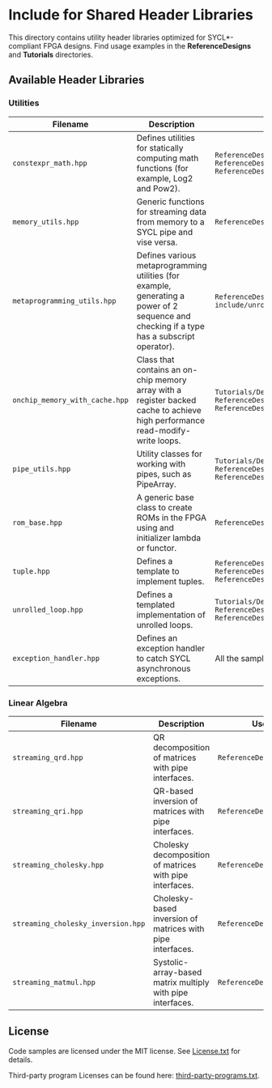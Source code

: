 # Include for Shared Header Libraries
This directory contains utility header libraries optimized for SYCL*-compliant FPGA designs. Find usage examples in the **ReferenceDesigns** and **Tutorials** directories.

## Available Header Libraries

### Utilities

| Filename                      | Description                                                                                                                               | Use case examples
---                             |---                                                                                                                                        |---
| `constexpr_math.hpp`          | Defines utilities for statically computing math functions (for example, Log2 and Pow2).                                                   | `ReferenceDesigns/merge_sort/`<br> `ReferenceDesigns/qrd`<br> `ReferenceDesigns/qri`
| `memory_utils.hpp`            | Generic functions for streaming data from memory to a SYCL pipe and vise versa.                                                           | `ReferenceDesigns/decompress/`
| `metaprogramming_utils.hpp`   | Defines various metaprogramming utilities (for example, generating a power of 2 sequence and checking if a type has a subscript operator).| `ReferenceDesigns/decompress/`<br> `include/unrolled_loop.hpp`
| `onchip_memory_with_cache.hpp`| Class that contains an on-chip memory array with a register backed cache to achieve high performance read-modify-write loops.             | `Tutorials/DesignPatterns/onchip_memory_cache/`<br> `ReferenceDesigns/decompress/`<br> `ReferenceDesigns/db/`
| `pipe_utils.hpp`              | Utility classes for working with pipes, such as PipeArray.                                                                                | `Tutorials/DesignPatterns/pipe_array/`<br> `ReferenceDesigns/merge_sort/`<br> `ReferenceDesigns/gzip/`
| `rom_base.hpp`                | A generic base class to create ROMs in the FPGA using and initializer lambda or functor.                                                  | `ReferenceDesigns/anr/`
| `tuple.hpp`                   | Defines a template to implement tuples.                                                                                                   | `ReferenceDesigns/cholesky_inversion/`<br> `ReferenceDesigns/qri/`<br> `ReferenceDesigns/cholesky/`
| `unrolled_loop.hpp`           | Defines a templated implementation of unrolled loops.                                                                                     | `Tutorials/DesignPatterns/pipe_array/`<br> `ReferenceDesigns/cholesky/`<br> `ReferenceDesigns/anr/`
| `exception_handler.hpp`       | Defines an exception handler to catch SYCL asynchronous exceptions.                                                                       | All the samples use it 

### Linear Algebra

| Filename                           | Description                                                | Use case examples
---                                  |---                                                         |---
| `streaming_qrd.hpp`                | QR decomposition of matrices with pipe interfaces.         | `ReferenceDesigns/qrd`
| `streaming_qri.hpp`                | QR-based inversion of matrices with pipe interfaces.       | `ReferenceDesigns/qri`
| `streaming_cholesky.hpp`           | Cholesky decomposition of matrices with pipe interfaces.   | `ReferenceDesigns/cholesky`
| `streaming_cholesky_inversion.hpp` | Cholesky-based inversion of matrices with pipe interfaces. | `ReferenceDesigns/cholesky_inversion`
| `streaming_matmul.hpp`             | Systolic-array-based matrix multiply with pipe interfaces. | `ReferenceDesigns/matmul`

## License

Code samples are licensed under the MIT license. See [License.txt](https://github.com/oneapi-src/oneAPI-samples/blob/master/License.txt) for details.

Third-party program Licenses can be found here: [third-party-programs.txt](https://github.com/oneapi-src/oneAPI-samples/blob/master/third-party-programs.txt).
